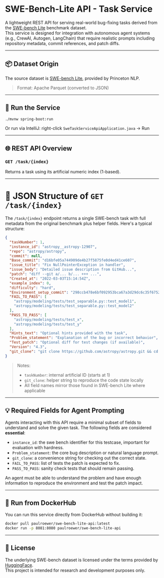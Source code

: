 # SWE-Bench-Lite API - Task Service

A lightweight REST API for serving real-world bug-fixing tasks derived from the [SWE-bench Lite](https://huggingface.co/datasets/princeton-nlp/SWE-bench_Lite) benchmark dataset.  
This service is designed for integration with autonomous agent systems (e.g., CrewAI, Autogen, LangChain) that require realistic prompts including repository metadata, commit references, and patch diffs.

---

## 📦 Dataset Origin

The source dataset is [SWE-bench Lite](https://huggingface.co/datasets/princeton-nlp/SWE-bench_Lite), provided by Princeton NLP.

> Format: Apache Parquet (converted to JSON)

---

## 🚀 Run the Service

```bash
./mvnw spring-boot:run
```

Or run via IntelliJ: right-click `SweTaskServiceApiApplication.java` → Run

---

## 🌐 REST API Overview

### `GET /task/{index}`  
Returns a task using its artificial numeric index (1-based).

---

# 🧾 JSON Structure of `GET /task/{index}`

The `/task/{index}` endpoint returns a single SWE-bench task with full metadata from the original benchmark plus helper fields. Here's a typical structure:

```json
{
  "taskNumber": 1,
  "instance_id": "astropy__astropy-12907",
  "repo": "astropy/astropy",
  "commit": null,
  "Base_commit": "d16bfe05a744909de4b27f5875fe0d4ed41ce607",
  "issue_title": "Fix NullPointerException in handler",
  "issue_body": "Detailed issue description from GitHub...",
  "patch": "diff --git a/... b/... +++ ...",
  "Created_at": "2022-03-03T15:14:54Z",
  "example_index": 0,
  "difficulty": "hard",
  "Environment_setup_commit": "298ccb478e6bf092953bca67a3d29dc6c35f6752",
  "FAIL_TO_PASS": [
    "astropy/modeling/tests/test_separable.py::test_model1",
    "astropy/modeling/tests/test_separable.py::test_model2"
  ],
  "PASS_TO_PASS": [
    "astropy/modeling/tests/test_x",
    "astropy/modeling/tests/test_y"
  ],
  "Hints_text": "Optional hints provided with the task",
  "Problem_statement": "Explanation of the bug or incorrect behavior",
  "Test_patch": "Optional diff for test changes (if available)",
  "Version": "4.3",
  "git_clone": "git clone https://github.com/astropy/astropy.git && cd astropy && git checkout d16bfe05a744909de4b27f5875fe0d4ed41ce607"
}
```

> Notes:
> - `taskNumber`: internal artificial ID (starts at 1)
> - `git_clone`: helper string to reproduce the code state locally
> - All field names mirror those found in SWE-bench Lite where applicable

---

## 💡 Required Fields for Agent Prompting

Agents interacting with this API require a minimal subset of fields to understand and solve the given task. The following fields are considered **essential**:

- `instance_id`: the swe bench identifier for this testcase, important for evaluation with hardness.
- `Problem_statement`: the core bug description or natural language prompt.
- `git_clone`: a convenience string for checking out the correct state.
- `FAIL_TO_PASS`: list of tests the patch is expected to fix.
- `PASS_TO_PASS`: sanity check tests that should remain passing.

An agent must be able to understand the problem and have enough information to reproduce the environment and test the patch impact.

---

## 🐳 Run from DockerHub

You can run this service directly from DockerHub without building it:

```bash
docker pull paulroewer/swe-bench-lite-api:latest
docker run -p 8081:8080 paulroewer/swe-bench-lite-api
```

---

## 📜 License

The underlying SWE-bench dataset is licensed under the terms provided by [HuggingFace](https://huggingface.co/datasets/princeton-nlp/SWE-bench_Lite).  
This project is intended for research and development purposes only.